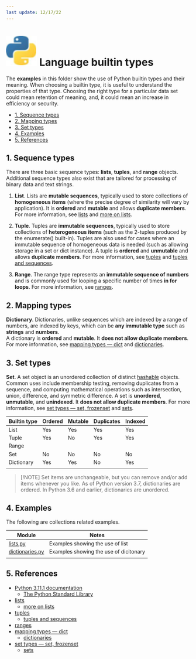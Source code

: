```yaml
---
last update: 12/17/22
---
```


# ![python-icon](../../media/icons/python-icon.svg) Language builtin types

The **examples** in this folder show the use of Python builtin types and their meaning. 
When choosing a builtin type, it is useful to understand the properties of
that type.  Choosing the right type for a particular data set could mean
retention of meaning, and, it could mean an increase in efficiency or security.

- [1. Sequence types](#1-sequence-types)
- [2. Mapping types](#2-mapping-types)
- [3. Set types](#3-set-types)
- [4. Examples](#4-examples)
- [5. References](#5-references)


## 1. Sequence types

There are three basic sequence types: **lists**, **tuples**, and **range** objects.
Additional sequence types also exist that are tailored for processing of binary
data and text strings.

1. **List**. Lists are **mutable sequences**, typically used to store
collections of **homogeneous items** (where the precise degree of similarity
will vary by application). It is **ordered** and **mutable** and allows
**duplicate members**. For more information, see
[lists](https://docs.python.org/3/library/stdtypes.html#lists) and [more on
lists](https://docs.python.org/3/tutorial/datastructures.html?highlight=comprehension#more-on-lists).

1. **Tuple**. Tuples are **immutable sequences**, typically used to store
collections of **heterogeneous items** (such as the 2-tuples produced by the
enumerate() built-in). Tuples are also used for cases where an immutable
sequence of homogeneous data is needed (such as allowing storage in a set or
dict instance). A tuple is **ordered** and **unmutable** and allows **duplicate
members**. For more information, see
[tuples](https://docs.python.org/3/library/stdtypes.html#tuples) and [tuples and
sequences](https://docs.python.org/3/tutorial/datastructures.html?highlight=comprehension#tuples-and-sequences).

1. **Range**.  The range type represents an **immutable sequence of numbers** and
is commonly used for looping a specific number of times **in for loops**.  For
more information, see
[ranges](https://docs.python.org/3/library/stdtypes.html#ranges).

## 2. Mapping types

**Dictionary**. Dictionaries, unlike sequences which are
indexed by a range of numbers, are indexed by keys, which can be
**any immutable type** such as **strings** and **numbers**.  
A dictionary is **ordered** and **mutable**. It **does not allow duplicate
members**. For more information, see [mapping types —
dict](https://docs.python.org/3/library/stdtypes.html#mapping-types-dict) and
[dictionaries](https://docs.python.org/3/tutorial/datastructures.html?highlight=comprehension#dictionaries).

## 3. Set types

**Set**. A set object is an unordered collection of distinct
[hashable](../../documentation/glossary.md#hashable) objects.  Common uses
include membership testing, removing duplicates from a sequence, and computing
mathematical operations such as intersection, union, difference, and symmetric
difference.  A set is **unordered**, **unmutable**, and **unindexed**. It **does
not allow duplicate members**. For more information, see [set types — set,
frozenset](https://docs.python.org/3/library/stdtypes.html#set-types-set-frozenset)
and
[sets](https://docs.python.org/3/tutorial/datastructures.html?highlight=comprehension#sets). 

|Builtin type      |Ordered|Mutable   |Duplicates|Indexed|
|------------------|-------|----------|----------|-------|
|List              | Yes   | Yes      | Yes      | Yes   |
|Tuple             | Yes   | No       | Yes      | Yes   |
|Range             |       |          |          |       |
|Set               | No    | No       | No       | No    |
|Dictionary        | Yes   | Yes      | No       | Yes   |
||||||


> [!NOTE] Set items are unchangeable, but you can remove and/or add items
> whenever you like.  As of Python version 3.7, dictionaries are ordered. In
> Python 3.6 and earlier, dictionaries are unordered.

## 4. Examples 

The following are collections related examples.

|Module                                      |Notes                                 |  
|--------------------------------------------|--------------------------------------|
| [lists.py](lists.py)                       |Examples showing the use of list      | 
| [dictionaries.py](dictionaries.py)         |Examples showing the use of dicitonary| 
|                                            |                                      |

## 5. References

- [Python 3.11.1 documentation](https://docs.python.org/3/)
  - [The Python Standard Library](https://docs.python.org/3/library/index.html#the-python-standard-library)
- [lists](https://docs.python.org/3/library/stdtypes.html#lists)
  - [more on lists](https://docs.python.org/3/tutorial/datastructures.html?highlight=comprehension#more-on-lists)
- [tuples](https://docs.python.org/3/library/stdtypes.html#tuples)
  - [tuples and sequences](https://docs.python.org/3/tutorial/datastructures.html?highlight=comprehension#tuples-and-sequences)
- [ranges](https://docs.python.org/3/library/stdtypes.html#ranges)
- [mapping types — dict](https://docs.python.org/3/library/stdtypes.html#mapping-types-dict)
  - [dictionaries](https://docs.python.org/3/tutorial/datastructures.html?highlight=comprehension#dictionaries)
- [set types — set, frozenset](https://docs.python.org/3/library/stdtypes.html#set-types-set-frozenset)
  - [sets](https://docs.python.org/3/tutorial/datastructures.html?highlight=comprehension#sets)

